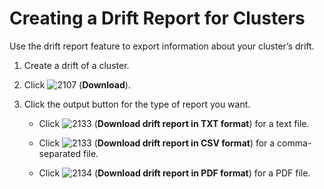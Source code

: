 # Creating a Drift Report for Clusters

Use the drift report feature to export information about your cluster’s
drift.

1.  Create a drift of a cluster.

2.  Click ![2107](../images/2107.png) (**Download**).

3.  Click the output button for the type of report you want.

      - Click ![2133](../images/2133.png) (**Download drift report in TXT
        format**) for a text file.

      - Click ![2133](../images/2133.png) (**Download drift report in CSV
        format**) for a comma-separated file.

      - Click ![2134](../images/2134.png) (**Download drift report in PDF
        format**) for a PDF file.
